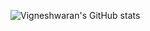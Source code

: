 ![Vigneshwaran's GitHub stats](https://github-readme-stats.vercel.app/api?username=VigNalla&show_icons=true&theme=radical)
